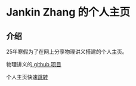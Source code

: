 # Jankin Zhang 的个人主页

## 介绍

25年寒假为了在网上分享物理讲义搭建的个人主页。

物理讲义的[ github 项目](https://github.com/jankin-zhang/physics-handout)

个人主页快速[跳转](jankin-zhang.github.io)